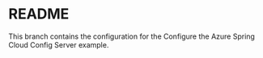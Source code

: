 
# README

This branch contains the configuration for the Configure the Azure Spring Cloud
Config Server example.
